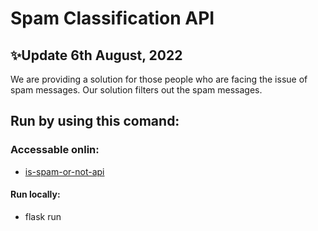 # Spam Classification API

## ✨Update 6th August, 2022
We are providing a solution for those people who are facing the issue of spam messages. Our solution filters out the spam messages.


## Run by using this comand:
### Accessable onlin: 
* [is-spam-or-not-api](https://is-spam-or-not-api.herokuapp.com/?input_sms=This%20is%20a%20test%20message)
#### Run locally:
* flask run